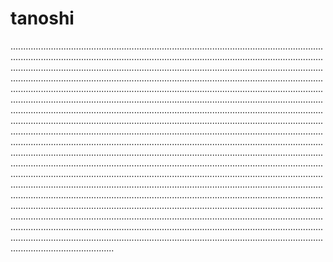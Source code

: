 # tanoshi

.............................................................................................................................................................................................................................................................................................................................................................................................................................................................................................................................................................................................................................................................................................................................................................................................................................................................................................................................................................................................................................................................................................................................................................................................................................................................................................................................................................................................................................................................................................................................................................................................................................................................................................................................................................................................................................................................................................................................................................................................................................................................................................................................................................................................................................................................................................................................................................................................................................................................................................